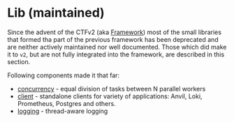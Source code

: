 # Lib (maintained)

Since the advent of the CTFv2 (aka [Framework](../framework/overview.md)) most of the small libraries that formed tha part of the previous framework has been
deprecated and are neither actively maintained nor well documented. Those which did make it to `v2`, but are not fully integrated into the framework, are described
in this section.

Following components made it that far:
* [concurrency](./concurrency.md) - equal division of tasks between N parallel workers
* [client](./client.md) - standalone clients for variety of applications: Anvil, Loki, Prometheus, Postgres and others.
* [logging](./logging.md) - thread-aware logging
